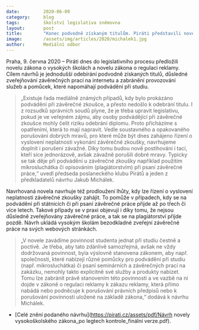 ```yaml
---
date:         2020-06-09
category:     blog
tags:         školství legislativa sněmovna
layout:       post
title:        "Konec podvodně získaným titulům. Piráti představili novelu vysokoškolského zákona"
image:        /assets/img/articles/2020/michalek1.jpg
author:       Mediální odbor
---  
```



 

Praha, 9. června 2020 – Piráti dnes do legislativního procesu předložili novelu zákona o vysokých školách a novelu zákona o regulaci reklamy. Cílem návrhů je jednodušší odebírání podvodně získaných titulů, důsledné zveřejňování závěrečných prací na internetu a zabránění provozování služeb a pomůcek, které napomáhají podvádění při studiu.

> „Existuje řada mediálně známých případů, kdy bylo prokázáno podvádění při závěrečné zkoušce, a přesto nedošlo k odebrání titulu. I z rozsudků správních soudů plyne, že je třeba upravit legislativu, pokud je ve veřejném zájmu, aby osoby podvádějící při závěrečné zkoušce mohly čelit riziku odebrání diplomu. Proto přicházíme s opatřeními, která to mají napravit. Vedle soustavného a opakovaného porušování dobrých mravů, pro které může být dnes zahájeno řízení o vyslovení neplatnosti vykonání závěrečné zkoušky, navrhujeme doplnit i porušení závažné. Díky tomu budou nově postihováni i tací, kteří sice jednorázově, avšak závažně porušili dobré mravy. Typicky se tak děje při podvádění u závěrečné zkoušky například použitím mikrosluchátka či opisováním (plagiátorstvím) při psaní závěrečné práce,“ uvedl předseda poslaneckého klubu Pirátů a jeden z předkladatelů návrhu Jakub Michálek.

Navrhovaná novela navrhuje též prodloužení lhůty, kdy lze řízení o vyslovení neplatnosti závěrečné zkoušky zahájit. To pomůže v případech, kdy se na podvádění při státnicích či při psaní závěrečné práce přijde až po třech či více letech. Takové případy se v praxi objevují i díky tomu, že nejsou důsledně zveřejňovány závěrečné práce, a tak se na plagiátorství přijde pozdě. Návrh ukládá vysokým školám bezodkladné zveřejní závěrečné práce na svých webových stránkách.

> „V novele zavádíme povinnost studenta jednat při studiu čestně a poctivě. Je třeba, aby tato zdánlivě samozřejmá, avšak ne vždy dodržovaná povinnost, byla výslovně stanovena zákonem, aby např. společnosti, které nabízejí různé pomůcky pro podvádění při studiu (např. mikrosluchátka) či psaní seminárních a závěrečných prací na zakázku, nemohly takto explicitně své služby a produkty nabízet. Tomu lze zabránit právě stanovením této povinnosti a ve vazbě na ni dojde v zákoně o regulaci reklamy k zákazu reklamy, která přímo nabádá nebo podněcuje k porušování právních předpisů nebo k porušování povinnosti uložené na základě zákona,“ dodává k návrhu Michálek.

* [Celé znění podaného návrhu](https://pirati.cz/assets/pdf/Návrh novely vysokoškolského zákona_po legtech kontrole_finální verze.pdf).
